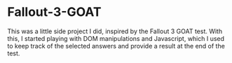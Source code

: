 # Fallout-3-GOAT

This was a little side project I did, inspired 
by the Fallout 3 GOAT test. With this, I 
started playing with DOM manipulations and 
Javascript, which I used to keep track of the 
selected answers and provide a result at the end 
of the test.
